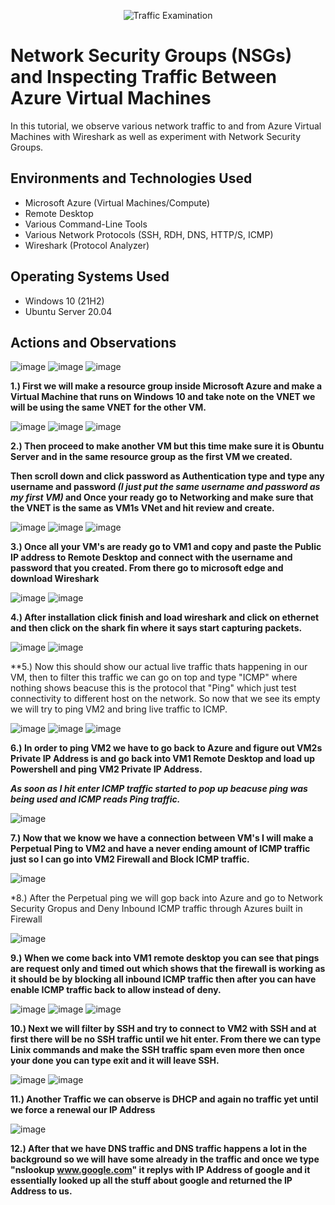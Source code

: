 <p align="center">
<img src="https://i.imgur.com/Ua7udoS.png" alt="Traffic Examination"/>
</p>

<h1>Network Security Groups (NSGs) and Inspecting Traffic Between Azure Virtual Machines</h1>
In this tutorial, we observe various network traffic to and from Azure Virtual Machines with Wireshark as well as experiment with Network Security Groups. <br />



<h2>Environments and Technologies Used</h2>

- Microsoft Azure (Virtual Machines/Compute)
- Remote Desktop
- Various Command-Line Tools
- Various Network Protocols (SSH, RDH, DNS, HTTP/S, ICMP)
- Wireshark (Protocol Analyzer)

<h2>Operating Systems Used </h2>

- Windows 10 (21H2)
- Ubuntu Server 20.04


<h2>Actions and Observations</h2>

![image](https://github.com/MartindIT/azure-network-protocols/assets/151476834/ea73b1f9-0191-423b-a238-d203f5fc10e2)
![image](https://github.com/MartindIT/azure-network-protocols/assets/151476834/54aa5489-7415-4102-8469-6e62a1c5d567)
![image](https://github.com/MartindIT/azure-network-protocols/assets/151476834/be4e4abd-9eab-41ef-b89f-60a8d2b4984a)

**1.) First we will make a resource group inside Microsoft Azure and make a Virtual Machine that runs on Windows 10 and take note on the VNET we will be using the same VNET for the other VM.**

![image](https://github.com/MartindIT/azure-network-protocols/assets/151476834/4c776bed-f66a-4627-bc94-db896b9a15d7)
![image](https://github.com/MartindIT/azure-network-protocols/assets/151476834/4fb6b544-cd40-4f13-9c46-feb506ae5d75)
![image](https://github.com/MartindIT/azure-network-protocols/assets/151476834/f48edcaf-802b-48b5-844e-12db3a6fa8c7)


**2.) Then proceed to make another VM but this time make sure it is Obuntu Server and in the same resource group as the first VM we created.**

**Then scroll down and click password as Authentication type and type any username and password *(I just put the same username and password as my first VM)* and Once your ready go to Networking and make sure that the VNET is the same as VM1s VNet and hit review and create.**

![image](https://github.com/MartindIT/azure-network-protocols/assets/151476834/d217e1c7-de41-4e4f-91cb-763d0ec6cdb4)
![image](https://github.com/MartindIT/azure-network-protocols/assets/151476834/3d66730f-749b-42d4-a910-b6925c42d5d7)
![image](https://github.com/MartindIT/azure-network-protocols/assets/151476834/3831973c-d4ae-41c3-99c6-4002f32e8b79)

**3.) Once all your VM's are ready go to VM1 and copy and paste the Public IP address to Remote Desktop and connect with the username and password that you created. From there go to microsoft edge and download Wireshark**

![image](https://github.com/MartindIT/azure-network-protocols/assets/151476834/c7875bd7-a1ff-47d6-a4ae-44f7be352d87)
![image](https://github.com/MartindIT/azure-network-protocols/assets/151476834/de678919-2887-4e79-973a-d33d2836ea0e)

**4.) After installation click finish and load wireshark and click on ethernet and then click on the shark fin where it says start capturing packets.**

![image](https://github.com/MartindIT/azure-network-protocols/assets/151476834/e06c88e9-d1a4-4be7-af3f-c0a46966443c)
![image](https://github.com/MartindIT/azure-network-protocols/assets/151476834/9e7b083a-5c14-4e20-9fe6-c524ed2a2d5f)

**5.) Now this should show our actual live traffic thats happening in our VM, then to filter this traffic we can go on top and type "ICMP" where nothing shows beacuse this is the protocol that "Ping" which just test connectivity to different host on the network. So now that we see its empty we will try to ping VM2 and bring live traffic to ICMP.

![image](https://github.com/MartindIT/azure-network-protocols/assets/151476834/2d5574d3-8e98-4953-a6a7-46337d111777)
![image](https://github.com/MartindIT/azure-network-protocols/assets/151476834/d54349fa-9121-401c-b4cc-4a7bdd3ea2ab)
![image](https://github.com/MartindIT/azure-network-protocols/assets/151476834/757830e6-7ca8-421e-833c-76e4b98a316c)

**6.) In order to ping VM2 we have to go back to Azure and figure out VM2s Private IP Address is and go back into VM1 Remote Desktop and load up Powershell and ping VM2 Private IP Address.**

***As soon as I hit enter ICMP traffic started to pop up beacuse ping was being used and ICMP reads Ping traffic.***

![image](https://github.com/MartindIT/azure-network-protocols/assets/151476834/a3b17a51-0607-457b-a206-2102e1657ba5)

**7.) Now that we know we have a connection between VM's I will make a Perpetual Ping to VM2 and have a never ending amount of ICMP traffic just so I can go into VM2 Firewall and Block ICMP traffic.** 

![image](https://github.com/MartindIT/azure-network-protocols/assets/151476834/bde93550-f0a8-41a5-824b-863ebf3aef2e)

*8.) After the Perpetual ping we will gop back into Azure and go to Network Security Gropus and Deny Inbound ICMP traffic through Azures built in Firewall 

![image](https://github.com/MartindIT/azure-network-protocols/assets/151476834/14cf392e-c31a-4608-aeca-d4d89328988b)

**9.) When we come back into VM1 remote desktop you can see that pings are request only and timed out which shows that the firewall is working as it should be by blocking all inbound ICMP traffic then after you can have enable ICMP traffic back to allow instead of deny.**

![image](https://github.com/MartindIT/azure-network-protocols/assets/151476834/8ca14ae2-b1c4-48d0-94cd-81f7fd197852)
![image](https://github.com/MartindIT/azure-network-protocols/assets/151476834/88578312-8227-409f-ae0f-f7d8ee338987)
![image](https://github.com/MartindIT/azure-network-protocols/assets/151476834/96d07219-0447-484e-b732-97de3197b35e)

**10.) Next we will filter by SSH and try to connect to VM2 with SSH and at first there will be no SSH traffic until we hit enter. From there we can type Linix commands and make the SSH traffic spam even more then once your done you can type exit and it will leave SSH.**

![image](https://github.com/MartindIT/azure-network-protocols/assets/151476834/f9d7fd63-422f-46d9-86e8-21f189705865)
![image](https://github.com/MartindIT/azure-network-protocols/assets/151476834/b272f539-38a5-4ed4-9d52-5de31d9a89c4)

**11.) Another Traffic we can observe is DHCP and again no traffic yet until we force a renewal our IP Address**

![image](https://github.com/MartindIT/azure-network-protocols/assets/151476834/0330e645-1a19-4dec-ad8e-4876db5b46dc)

**12.) After that we have DNS traffic and DNS traffic happens a lot in the background so we will have some already in the traffic and once we type "nslookup www.google.com" it replys with IP Address of google and it essentially looked up all the stuff about google and returned the IP Address to us.**







